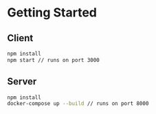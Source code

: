 # Getting Started

## Client

```bash
npm install
npm start // runs on port 3000
```

## Server

```bash
npm install
docker-compose up --build // runs on port 8000
```
